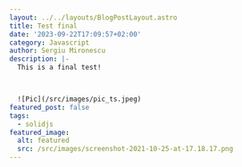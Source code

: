 ```yaml
---
layout: ../../layouts/BlogPostLayout.astro
title: Test final
date: '2023-09-22T17:09:57+02:00'
category: Javascript
author: Sergiu Mironescu
description: |-
  This is a final test!



  ![Pic](/src/images/pic_ts.jpeg)
featured_post: false
tags:
  - solidjs
featured_image:
  alt: featured
  src: /src/images/screenshot-2021-10-25-at-17.18.17.png
---
```


